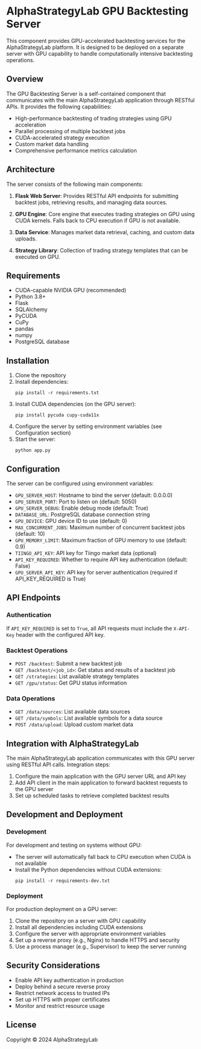 # AlphaStrategyLab GPU Backtesting Server

This component provides GPU-accelerated backtesting services for the AlphaStrategyLab platform. It is designed to be deployed on a separate server with GPU capability to handle computationally intensive backtesting operations.

## Overview

The GPU Backtesting Server is a self-contained component that communicates with the main AlphaStrategyLab application through RESTful APIs. It provides the following capabilities:

- High-performance backtesting of trading strategies using GPU acceleration
- Parallel processing of multiple backtest jobs
- CUDA-accelerated strategy execution
- Custom market data handling
- Comprehensive performance metrics calculation

## Architecture

The server consists of the following main components:

1. **Flask Web Server**: Provides RESTful API endpoints for submitting backtest jobs, retrieving results, and managing data sources.

2. **GPU Engine**: Core engine that executes trading strategies on GPU using CUDA kernels. Falls back to CPU execution if GPU is not available.

3. **Data Service**: Manages market data retrieval, caching, and custom data uploads.

4. **Strategy Library**: Collection of trading strategy templates that can be executed on GPU.

## Requirements

- CUDA-capable NVIDIA GPU (recommended)
- Python 3.8+
- Flask
- SQLAlchemy
- PyCUDA
- CuPy
- pandas
- numpy
- PostgreSQL database

## Installation

1. Clone the repository
2. Install dependencies:
   ```
   pip install -r requirements.txt
   ```
3. Install CUDA dependencies (on the GPU server):
   ```
   pip install pycuda cupy-cuda11x
   ```
4. Configure the server by setting environment variables (see Configuration section)
5. Start the server:
   ```
   python app.py
   ```

## Configuration

The server can be configured using environment variables:

- `GPU_SERVER_HOST`: Hostname to bind the server (default: 0.0.0.0)
- `GPU_SERVER_PORT`: Port to listen on (default: 5050)
- `GPU_SERVER_DEBUG`: Enable debug mode (default: True)
- `DATABASE_URL`: PostgreSQL database connection string
- `GPU_DEVICE`: GPU device ID to use (default: 0)
- `MAX_CONCURRENT_JOBS`: Maximum number of concurrent backtest jobs (default: 10)
- `GPU_MEMORY_LIMIT`: Maximum fraction of GPU memory to use (default: 0.9)
- `TIINGO_API_KEY`: API key for Tiingo market data (optional)
- `API_KEY_REQUIRED`: Whether to require API key authentication (default: False)
- `GPU_SERVER_API_KEY`: API key for server authentication (required if API_KEY_REQUIRED is True)

## API Endpoints

### Authentication

If `API_KEY_REQUIRED` is set to `True`, all API requests must include the `X-API-Key` header with the configured API key.

### Backtest Operations

- `POST /backtest`: Submit a new backtest job
- `GET /backtest/<job_id>`: Get status and results of a backtest job
- `GET /strategies`: List available strategy templates
- `GET /gpu/status`: Get GPU status information

### Data Operations

- `GET /data/sources`: List available data sources
- `GET /data/symbols`: List available symbols for a data source
- `POST /data/upload`: Upload custom market data

## Integration with AlphaStrategyLab

The main AlphaStrategyLab application communicates with this GPU server using RESTful API calls. Integration steps:

1. Configure the main application with the GPU server URL and API key
2. Add API client in the main application to forward backtest requests to the GPU server
3. Set up scheduled tasks to retrieve completed backtest results

## Development and Deployment

### Development

For development and testing on systems without GPU:
- The server will automatically fall back to CPU execution when CUDA is not available
- Install the Python dependencies without CUDA extensions:
  ```
  pip install -r requirements-dev.txt
  ```

### Deployment

For production deployment on a GPU server:
1. Clone the repository on a server with GPU capability
2. Install all dependencies including CUDA extensions
3. Configure the server with appropriate environment variables
4. Set up a reverse proxy (e.g., Nginx) to handle HTTPS and security
5. Use a process manager (e.g., Supervisor) to keep the server running

## Security Considerations

- Enable API key authentication in production
- Deploy behind a secure reverse proxy
- Restrict network access to trusted IPs
- Set up HTTPS with proper certificates
- Monitor and restrict resource usage

## License

Copyright © 2024 AlphaStrategyLab